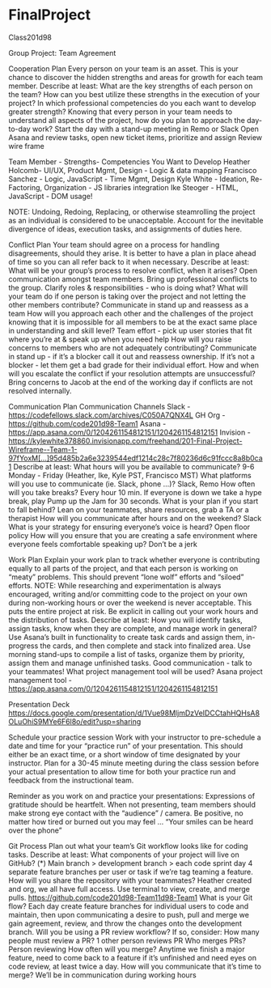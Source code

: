 # FinalProject
Class201d98


Group Project: Team Agreement

Cooperation Plan
Every person on your team is an asset. This is your chance to discover the hidden strengths and areas for growth for each team member.
Describe at least:
What are the key strengths of each person on the team?
How can you best utilize these strengths in the execution of your project?
In which professional competencies do you each want to develop greater strength?
Knowing that every person in your team needs to understand all aspects of the project, how do you plan to approach the day-to-day work?
Start the day with a stand-up meeting in Remo or Slack
Open Asana and review tasks, open new ticket items, prioritize and assign
Review wire frame 

Team Member - Strengths- Competencies You Want to Develop
Heather Holcomb- UI/UX, Product Mgmt, Design - Logic & data mapping
Francisco Sanchez - Logic, JavaScript - Time Mgmt, Design
Kyle White - Ideation, Re-Factoring, Organization - JS libraries integration
Ike Steoger - HTML, JavaScript - DOM usage!








NOTE: Undoing, Redoing, Replacing, or otherwise steamrolling the project as an individual is considered to be unacceptable. Account for the inevitable divergence of ideas, execution tasks, and assignments of duties here.

Conflict Plan
Your team should agree on a process for handling disagreements, should they arise. It is better to have a plan in place ahead of time so you can all refer back to it when necessary.
Describe at least:
What will be your group’s process to resolve conflict, when it arises?
Open communication amongst team members. Bring up professional conflicts to the group.
Clarify roles & responsibilities - who is doing what? 
What will your team do if one person is taking over the project and not letting the other members contribute?
Communicate in stand up and reassess as a team
How will you approach each other and the challenges of the project knowing that it is impossible for all members to be at the exact same place in understanding and skill level?
Team effort - pick up user stories that fit where you’re at & speak up when you need help
How will you raise concerns to members who are not adequately contributing?
Communicate in stand up - if it’s a blocker call it out and reassess ownership.
If it’s not a blocker - let them get a bad grade for their individual effort. 
How and when will you escalate the conflict if your resolution attempts are unsuccessful?
Bring concerns to Jacob at the end of the working day if conflicts are not resolved internally. 

Communication Plan
Communication Channels
Slack - https://codefellows.slack.com/archives/C050A7QNX4L 
GH Org - https://github.com/code201d98-Team1 
Asana - https://app.asana.com/0/1204261154812151/1204261154812151 
Invision - https://kylewhite378860.invisionapp.com/freehand/201-Final-Project-Wireframe--Team-1-97fYoxM[…]95d485b2a6e3239544edf1214c28c7f80236d6c91fccc8a8b0ca1
Describe at least:
What hours will you be available to communicate?
9-6 Monday - Friday (Heather, Ike, Kyle PST, Francisco MST)
What platforms will you use to communicate (ie. Slack, phone …)?
Slack, Remo
How often will you take breaks?
Every hour 10 min. If everyone is down we take a hype break, play Pump up the Jam for 30 seconds.
What is your plan if you start to fall behind?
Lean on your teammates, share resources, grab a TA or a therapist
How will you communicate after hours and on the weekend?
Slack
What is your strategy for ensuring everyone’s voice is heard?
Open floor policy
How will you ensure that you are creating a safe environment where everyone feels comfortable speaking up?
Don’t be a jerk

Work Plan
Explain your work plan to track whether everyone is contributing equally to all parts of the project, and that each person is working on “meaty” problems. This should prevent “lone wolf” efforts and “siloed” efforts.
NOTE: While researching and experimentation is always encouraged, writing and/or committing code to the project on your own during non-working hours or over the weekend is never acceptable. This puts the entire project at risk. Be explicit in calling out your work hours and the distribution of tasks.
Describe at least:
How you will identify tasks, assign tasks, know when they are complete, and manage work in general?
Use Asana’s built in functionality to create task cards and assign them, in-progress the cards, and then complete and stack into finalized area. Use morning stand-ups to compile a list of tasks, organize them by priority, assign them and manage unfinished tasks.
Good communication - talk to your teammates!
What project management tool will be used?
Asana project management tool - https://app.asana.com/0/1204261154812151/1204261154812151 

Presentation Deck
https://docs.google.com/presentation/d/1Vue98MljmDzVeIDCCtahHQHsA8OLuOhiS9MYe6F6l8o/edit?usp=sharing 

Schedule your practice session
Work with your instructor to pre-schedule a date and time for your “practice run” of your presentation. This should either be an exact time, or a short window of time designated by your instructor. Plan for a 30-45 minute meeting during the class session before your actual presentation to allow time for both your practice run and feedback from the instructional team.

Reminder as you work on and practice your presentations:
Expressions of gratitude should be heartfelt.
When not presenting, team members should make strong eye contact with the “audience” / camera.
Be positive, no matter how tired or burned out you may feel … “Your smiles can be heard over the phone”

Git Process
Plan out what your team’s Git workflow looks like for coding tasks.
Describe at least:
What components of your project will live on GitHub? (*)
Main branch > development branch > each code sprint day 4 separate feature branches per user or task if we’re tag teaming a feature. 
How will you share the repository with your teammates?
Heather created and org, we all have full access. Use terminal to view, create, and merge pulls.
https://github.com/code201d98-Team11d98-Team1 
What is your Git flow?
Each day create feature branches for individual users to code and maintain, then upon communicating a desire to push, pull and merge we gain agreement, review, and throw the changes onto the development branch.
Will you be using a PR review workflow? If so, consider:
How many people must review a PR?
1 other person reviews PR
Who merges PRs?
Person reviewing
How often will you merge?
Anytime we finish a major feature, need to come back to a feature if it’s unfinished and need eyes on code review, at least twice a day.
How will you communicate that it’s time to merge?
We’ll be in communication during working hours
